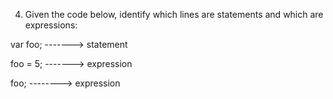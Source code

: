 4. Given the code below, identify which lines are statements and which are expressions:

var foo; -------> statement

foo = 5; -------> expression

foo; --------> expression
